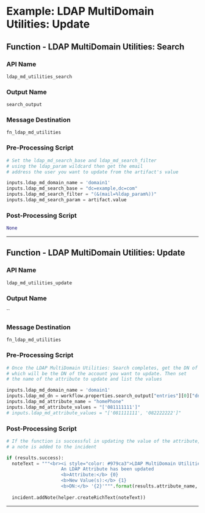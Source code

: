 <!--
    DO NOT MANUALLY EDIT THIS FILE
    THIS FILE IS AUTOMATICALLY GENERATED WITH resilient-circuits codegen
-->

# Example: LDAP MultiDomain Utilities: Update

## Function - LDAP MultiDomain Utilities: Search

### API Name
`ldap_md_utilities_search`

### Output Name
`search_output`

### Message Destination
`fn_ldap_md_utilities`

### Pre-Processing Script
```python
# Set the ldap_md_search_base and ldap_md_search_filter
# using the ldap_param wildcard then get the email
# address the user you want to update from the artifact's value

inputs.ldap_md_domain_name = 'domain1'
inputs.ldap_md_search_base = "dc=example,dc=com"
inputs.ldap_md_search_filter = "(&(mail=%ldap_param%))"
inputs.ldap_md_search_param = artifact.value
```

### Post-Processing Script
```python
None
```

---

## Function - LDAP MultiDomain Utilities: Update

### API Name
`ldap_md_utilities_update`

### Output Name
``

### Message Destination
`fn_ldap_md_utilities`

### Pre-Processing Script
```python
# Once the LDAP MultiDomain Utilities: Search completes, get the DN of the first entry
# which will be the DN of the account you want to update. Then set
# the name of the attribute to update and list the values

inputs.ldap_md_domain_name = 'domain1'
inputs.ldap_md_dn = workflow.properties.search_output["entries"][0]["dn"]
inputs.ldap_md_attribute_name = "homePhone"
inputs.ldap_md_attribute_values = "['081111111']"
# inputs.ldap_md_attribute_values = "['081111111', '082222222']"
```

### Post-Processing Script
```python
# If the function is successful in updating the value of the attribute,
# a note is added to the incident

if (results.success):
  noteText = """<br><i style="color: #979ca3">LDAP MultiDomain Utilities: Update workflow <u>complete</u>:</i>
                    An LDAP Attribute has been updated
                    <b>Attribute:</b> {0}
                    <b>New Value(s):</b> {1}
                    <b>DN:</b> '{2}'""".format(results.attribute_name, results.attribute_values, results.user_dn)
  
  incident.addNote(helper.createRichText(noteText))
```

---

